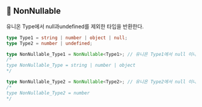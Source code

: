 ## 🐽 NonNullable<T>

유니온 Type에서 null과undefined를 제외한 타입을 반환한다.<br/>

```TypeScript
type Type1 = string | number | object | null;
type Type2 = number | undefined;

type NonNullable_Type1 = NonNullable<Type1>; // 유니온 Type1에서 null 이나 undefined 를 제외
/*
type NonNullable_Type = string | number | object
*/

type NonNullable_Type2 = NonNullable<Type2>; // 유니온 Type2에서 null 이나 undefined 를 제외
/*
type NonNullable_Type2 = number
*/
```
